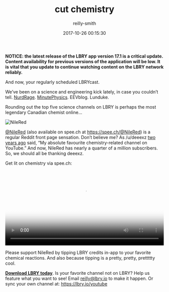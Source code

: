 ﻿---
author: reilly-smith
title: 'cut chemistry'
date: '2017-10-26 00:15:30'
cover: 'nilered-banner2.jpg'
---
<b>NOTICE: the latest release of the LBRY app version 17.1 is a critical update. Content availability for previous versions of the application will be low. It is vital that you update to continue watching content on the LBRY network reliably.</b>

And now, your regularly scheduled LBRYcast.

We’ve been on a science and engineering kick lately, in case you couldn’t tell. [NurdRage](https://spee.ch/@NurdRage). [MinutePhysics](https://spee.ch/@MinutePhysics). EEVblog. Lunduke.

Rounding out the top five science channels on LBRY is perhaps the most legendary Canadian chemist online...

![NileRed](/img/news/nilered-inline.jpg)

[@NileRed](https://open.lbry.io/%40NileRed) (also available on spee.ch at https://spee.ch/@NileRed) is a regular Reddit front page sensation. Don’t believe me? As /u/deeexz [two years ago](https://www.reddit.com/r/chemistry/comments/3lgk8f/my_absolute_favourite_chemistryrelated_channel_on/?st=j98pwzbq&sh=a9b568e6) said, “My absolute favourite chemistry-related channel on YouTube.” And now, NileRed has nearly a quarter of a million subscribers. So, we should all be thanking deeexz.

Get lit on chemistry via spee.ch:
<video width="100%" controls poster="https://berk.ninja/thumbnails/5ZrfNAHDjWU" src="https://spee.ch/1fe933b8c0709dcc035ec4df73e3b0f63ba5d112/red-phosphorus-from-matchboxes.mp4"/></video>

Please support NileRed by tipping LBRY credits in-app to your favorite chemical reactions. And also because tipping is a pretty, pretty, prettttty cool.

**[Download LBRY today](https://lbry.io/get)**. Is your favorite channel not on LBRY? Help us feature what you want to see! Email reilly@lbry.io to make it happen. Or sync your own channel at: https://lbry.io/youtube
